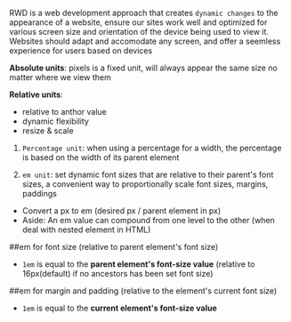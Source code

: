 RWD is a web development approach that creates `dynamic changes` to the appearance of a website, ensure our sites work well and optimized for various screen size and orientation of the device being used to view it. Websites should adapt and accomodate any screen, and offer a seemless experience for users based on devices 

**Absolute units**: pixels is a fixed unit, will always appear the same size no matter where we view them

**Relative units**: 
- relative to anthor value
- dynamic flexibility
- resize & scale

1. `Percentage unit`: when using a percentage for a width, the percentage is based on the width of its parent element

2. `em unit`: set dynamic font sizes that are relative to their parent's font sizes, a convenient way to proportionally scale font sizes, margins, paddings

- Convert a px to em (desired px / parent element in px)
- Aside: An em value can compound from one level to the other (when deal with nested element in HTML)

##em for font size (relative to parent element's font size)
- `1em` is equal to the **parent element's font-size value** (relative to 16px(default) if no ancestors has been set font size)

##em for margin and padding (relative to the element's current font size)
- `1em` is equal to the **current element's font-size value** 